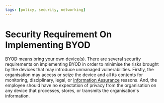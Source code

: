 ```yaml
---
tags: [policy, security, networking]
---
```


# Security Requirement On Implementing BYOD

BYOD means bring your own device(s). There are several security requirements on
implementing BYOD in order to minimise the risks brought by the devices that may
introduce unmanaged vulnerabilities. Firstly, the organisation may access or
seize the device and all its contents for monitoring, disciplinary, legal, or
[Information Assurance](202408141942.md) reasons. And, the employee should have
no expectation of privacy from the organisation on any device that processes,
stores, or transmits the organisation's information.
